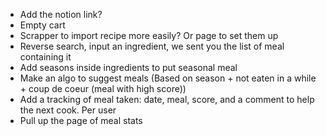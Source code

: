 - Add the notion link?
- Empty cart
- Scrapper to import recipe more easily? Or page to set them up
- Reverse search, input an ingredient, we sent you the list of meal containing it
- Add seasons inside ingredients to put seasonal meal
- Make an algo to suggest meals (Based on season + not eaten in a while + coup de coeur (meal with high score))
- Add a tracking of meal taken: date, meal, score, and a comment to help the next cook. Per user
- Pull up the page of meal stats
